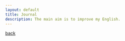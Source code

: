 ```yaml
---
layout: default
title: Journal
description: The main aim is to improve my English.
---
```



[back](./)
